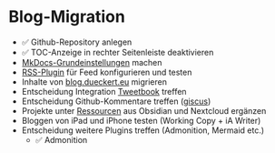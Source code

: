 # Blog-Migration
- ✅ Github-Repository anlegen
- ✅ TOC-Anzeige in rechter Seitenleiste deaktivieren
- [MkDocs-Grundeinstellungen](https://squidfunk.github.io/mkdocs-material/setup/) machen
- [RSS-Plugin](https://github.com/guts/mkdocs-rss-plugin) für Feed konfigurieren und testen
- Inhalte von [blog.dueckert.eu](https://blog.dueckert.eu) migrieren
- Entscheidung Integration [Tweetbook](https://simondueckert.github.io/tweetbook/de) treffen
- Entscheidung Github-Kommentare treffen ([giscus](https://giscus.app/de))
- Projekte unter [Ressourcen](resources.md) aus Obsidian und Nextcloud ergänzen
- Bloggen von iPad und iPhone testen (Working Copy + iA Writer)
- Entscheidung weitere Plugins treffen (Admonition, Mermaid etc.)
    - ✅ Admonition